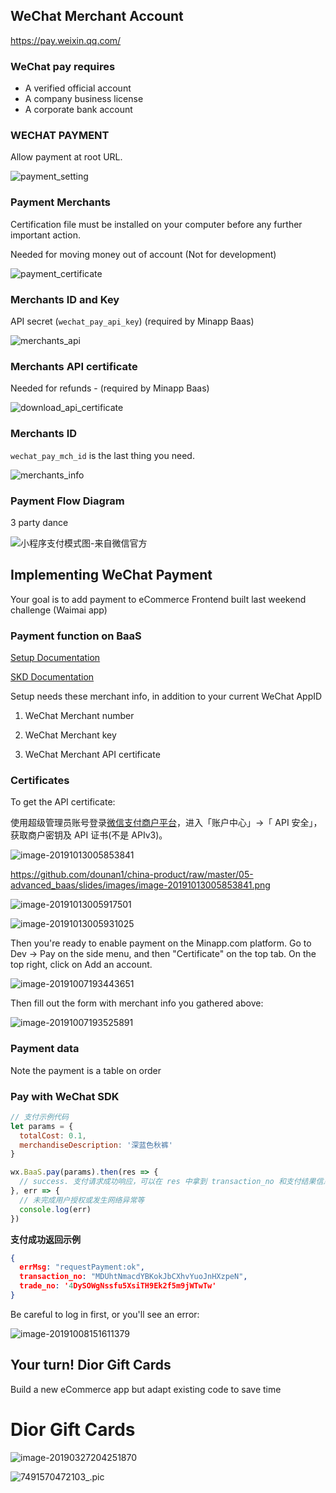 



## WeChat Merchant Account

https://pay.weixin.qq.com/

### WeChat pay requires

- A verified official account
- A company business license
- A corporate bank account

### WECHAT PAYMENT

Allow payment at root URL.

![payment_setting](https://github.com/dounan1/china-product/raw/master/05-advanced_baas/slides/images/payment_setting-63ccd06644ad01f637d219f6c27ef74d5886a7deda29cbb4278be42b42b8532b.png)

### Payment Merchants

Certification file must be installed on your computer before any further important action.

Needed for moving money out of account (Not for development)

![payment_certificate](https://github.com/dounan1/china-product/raw/master/05-advanced_baas/slides/images/payment_certificate-bfb5855758a7f0f2a0ba9121cdd5d4b0cc189354fb719b9c6e2c827f01477ab6.png)

### Merchants ID and Key

API secret (`wechat_pay_api_key`)  (required by Minapp Baas)

![merchants_api](https://github.com/dounan1/china-product/raw/master/05-advanced_baas/slides/images/merchants_api-9d74a6c47e0c4018b2b0502e637ab5039b85b306f0a83667da6c6b53be806bf7.png)

### Merchants API certificate

Needed for refunds - (required by Minapp Baas)

![download_api_certificate](https://github.com/dounan1/china-product/raw/master/05-advanced_baas/slides/images/download_api_certificate-d66eb70b34a8b257e4fd31f76d80d202d7590a4d7b5f46618f68247bb38ffcf8.png)

### Merchants ID

`wechat_pay_mch_id` is the last thing you need.

![merchants_info](https://github.com/dounan1/china-product/raw/master/05-advanced_baas/slides/images/merchants_info-1828b571a922ee64b9a2271f9c9ed2322426a718a7a9099006a29f4aa68216f0.png)

### Payment Flow Diagram

3 party dance



![小程序支付模式图-来自微信官方](https://github.com/dounan1/china-product/raw/master/05-advanced_baas/slides/images/wxa-7-2.png)



## Implementing WeChat Payment

Your goal is to add payment to eCommerce Frontend built last weekend challenge (Waimai app)



### Payment function on BaaS

[Setup Documentation](https://pay.weixin.qq.com/static/pay_setting/appid_protocol.shtml)

[SKD Documentation](https://doc.minapp.com/js-sdk/payment/wechat-pay.html)



Setup needs these merchant info, in addition to your current WeChat AppID

1. WeChat Merchant number

2. WeChat Merchant key

3. WeChat Merchant API certificate



### Certificates



To get the API certificate:

使用超级管理员账号登录[微信支付商户平台](https://pay.weixin.qq.com/index.php/apply/applyment_home/guide_normal)，进入「账户中心」->「 API 安全」，获取商户密钥及 API 证书(不是 APIv3)。



![image-20191013005853841](https://github.com/dounan1/china-product/raw/master/05-advanced_baas/slides/images/image-20191013005853841.png)


https://github.com/dounan1/china-product/raw/master/05-advanced_baas/slides/images/image-20191013005853841.png


![image-20191013005917501](https://github.com/dounan1/china-product/raw/master/05-advanced_baas/slides/images/image-20191013005917501.png)



![image-20191013005931025](https://github.com/dounan1/china-product/raw/master/05-advanced_baas/slides/images/image-20191013005931025.png)




Then you're ready to enable payment on the Minapp.com platform. Go to Dev -> Pay on the side menu, and then "Certificate" on the top tab. On the top right, click on Add an account.

![image-20191007193443651](https://github.com/dounan1/china-product/raw/master/05-advanced_baas/slides/images/image-20191007193443651.png)



Then fill out the form with merchant info you gathered above:

![image-20191007193525891](https://github.com/dounan1/china-product/raw/master/05-advanced_baas/slides/images/image-20191007193525891.png)



### Payment data



Note the payment is a table on order

### Pay with WeChat SDK 



```js
// 支付示例代码
let params = {
  totalCost: 0.1,
  merchandiseDescription: '深蓝色秋裤'
}

wx.BaaS.pay(params).then(res => {
  // success. 支付请求成功响应，可以在 res 中拿到 transaction_no 和支付结果信息
}, err => {
  // 未完成用户授权或发生网络异常等
  console.log(err)
})
```

**支付成功返回示例**

```json
{
  errMsg: "requestPayment:ok",
  transaction_no: "MDUhtNmacdYBKokJbCXhvYuoJnHXzpeN",
  trade_no: '4DySOWgNssfu5XsiTH9Ek2f5m9jWTwTw'
}
```



Be careful to log in first, or you'll see an error:

![image-20191008151611379](https://github.com/dounan1/china-product/raw/master/05-advanced_baas/slides/images/image-20191008151611379.png)


## Your turn! Dior Gift Cards

Build a new eCommerce app but adapt existing code to save time



# Dior Gift Cards



![image-20190327204251870](https://github.com/dounan1/china-product/raw/master/05-advanced_baas/slides/images/image-20190327204251870.jpg)











![7491570472103_.pic](https://github.com/dounan1/china-product/raw/master/05-advanced_baas/slides/images/7491570472103.png)


